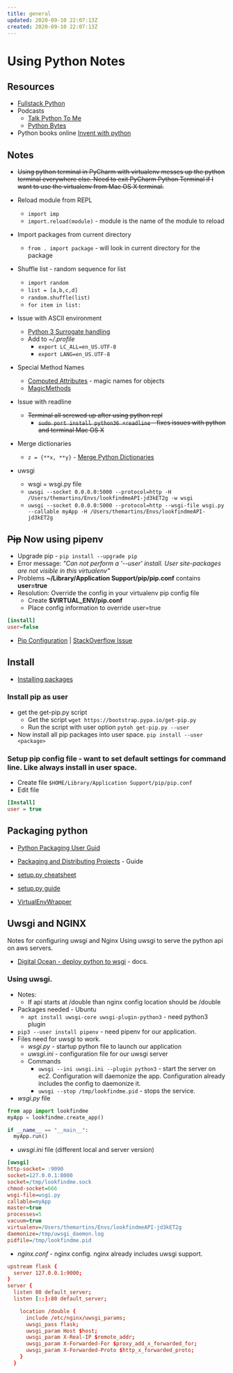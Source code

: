 ```yaml
---
title: general
updated: 2020-09-10 22:07:13Z
created: 2020-09-10 22:07:13Z
---
```


# Using Python Notes

## Resources
* [Fullstack Python](https://www.fullstackpython.com/)
* Podcasts
    * [Talk Python To Me](https://talkpython.fm/)
    * [Python Bytes](https://pythonbytes.fm/)
* Python books online [Invent with python](http://inventwithpython.com)

## Notes
* ~~Using python terminal in PyCharm with virtualenv messes up the python terminal everywhere else. Need to exit PyCharm Python Terminal if I want to use the virtualenv from Mac OS X terminal.~~
* Reload module from REPL
    * `import imp`
    * `import.reload(module)` - module is the name of the module to reload
* Import packages from current directory
    * `from . import package` - will look in current directory for the package
* Shuffle list - random sequence for list
    * `import random`
    * `list = [a,b,c,d]`
    * `random.shuffle(list)`
    * `for item in list:`
* Issue with ASCII environment
    * [Python 3 Surrogate handling](http://click.pocoo.org/6/python3/#python-3-surrogate-handling)
    * Add to *~/.profile*
        * `export LC_ALL=en_US.UTF-8`
        * `export LANG=en_US.UTF-8`
* Special Method Names
    * [Computed Attributes](http://www.diveintopython3.net/special-method-names.html) - magic names for objects
    * [MagicMethods](https://rszalski.github.io/magicmethods/)
* Issue with readline
    * ~~Terminal all screwed up after using python repl~~
        * ~~`sudo port install python36 +readline` - fixes issues with python and terminal Mac OS X~~
* Merge dictionaries
  * `z = {**x, **y}` - [Merge Python Dictionaries](https://stackoverflow.com/questions/38987/how-to-merge-two-dictionaries-in-a-single-expression)

* uwsgi
  * wsgi = wsgi.py file
  * `uwsgi --socket 0.0.0.0:5000 --protocol=http -H /Users/themartins/Envs/lookfindmeAPI-jd3kET2g -w wsgi`
  * `uwsgi --socket 0.0.0.0:5000 --protocol=http --wsgi-file wsgi.py --callable myApp -H /Users/themartins/Envs/lookfindmeAPI-jd3kET2g`

## ~~Pip~~ **Now using pipenv**
* Upgrade pip - `pip install --upgrade pip`
* Error message: *"Can not perform a '--user' install. User site-packages are not visible in this virtualenv"*
* Problems **~/Library/Application Support/pip/pip.conf** contains **user=true**
* Resolution: Override the config in your virtualenv pip config file
	* Create **$VIRTUAL_ENV/pip.conf**
	* Place config information to override user=true
```Ini
[install]
user=false
```
* [Pip Configuration](https://pip.pypa.io/en/stable/user_guide/#configuration) | [StackOverflow Issue](http://stackoverflow.com/questions/30604952/pip-default-behavior-conflicts-with-virtualenv)
## Install
* [Installing packages](https://packaging.python.org/tutorials/installing-packages/)

### Install pip as user
* get the get-pip.py script
	* Get the script ```wget https://bootstrap.pypa.io/get-pip.py```
	* Run the script with user option ```pytoh get-pip.py --user```
* Now install all pip packages into user space. ```pip install --user <package>```

### Setup pip config file - want to set default settings for command line. Like always install in user space.
* Create file ```$HOME/Library/Application Support/pip/pip.conf```
* Edit file
```Ini
[Install]
user = true
```

## Packaging python
* [Python Packaging User Guid](https://packaging.python.org/)
* [Packaging and Distributing Projects](https://packaging.python.org/tutorials/distributing-packages/) - Guide
* [setup.py cheatsheet](http://turbo87.github.io/setup.py/)
* [setup.py guide](https://github.com/kennethreitz/setup.py)


* [VirtualEnvWrapper](https://virtualenvwrapper.readthedocs.io/en/latest/index.html)

## Uwsgi and NGINX
Notes for configuring uwsgi and Nginx
Using uwsgi to serve the python api on aws servers.
* [Digital Ocean - deploy python to wsgi](https://www.digitalocean.com/community/tutorials/how-to-deploy-python-wsgi-applications-using-uwsgi-web-server-with-nginx) - docs.

### Using uwsgi.
* Notes:
	* If api starts at /double than nginx config location should be /double
* Packages needed - Ubuntu
	* `apt install uwsgi-core uwsgi-plugin-python3` - need python3 plugin
* `pip3 --user install pipenv` - need pipenv for our application.
* Files need for uwsgi to work.
	* *wsgi.py* - startup python file to launch our application
	* *uwsgi.ini* - configuration file for our uwsgi server
	* Commands
		* `uwsgi --ini uwsgi.ini --plugin python3` - start the server on ec2. Configuration will daemonize the app. Configuration already includes the config to daemonize it.
		* `uwsgi --stop /tmp/lookfindme.pid` - stops the service.
* *wsgi.py* file
```python
from app import lookfindme
myApp = lookfindme.create_app()

if __name__ == "__main__":
  myApp.run()
```
* *uwsgi.ini* file (different local and server version)
```ini
[uwsgi]
http-socket= :9090
socket=127.0.0.1:8000
socket=/tmp/lookfindme.sock
chmod-socket=666
wsgi-file=wsgi.py
callable=myApp
master=true
processes=5
vacuum=true
virtualenv=/Users/themartins/Envs/lookfindmeAPI-jd3kET2g
daemonize=/tmp/uwsgi_daemon.log
pidfile=/tmp/lookfindme.pid
```
* *nginx.conf* - nginx config. nginx already includes uwsgi support.
```conf
upstream flask {
  server 127.0.0.1:9000;
}
server {
  listen 80 default_server;
  listen [::]:80 default_server;

    location /double {
      include /etc/nginx/uwsgi_params;
      uwsgi_pass flask;
      uwsgi_param Host $host;
      uwsgi_param X-Real-IP $remote_addr;
      uwsgi_param X-Forwarded-For $proxy_add_x_forwarded_for;
      uwsgi_param X-Forwarded-Proto $http_x_forwarded_proto;
    }
  }
```
